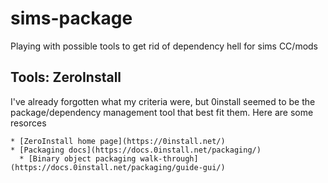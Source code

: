 # sims-package
Playing with possible tools to get rid of dependency hell for sims CC/mods

## Tools: ZeroInstall
I've already forgotten what my criteria were, but 0install seemed to
be the package/dependency management tool that best fit them.  Here
are some resorces

	* [ZeroInstall home page](https://0install.net/)
	* [Packaging docs](https://docs.0install.net/packaging/)
	  * [Binary object packaging walk-through](https://docs.0install.net/packaging/guide-gui/)
